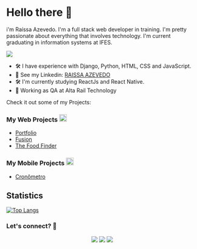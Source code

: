 
# Hello there 👋
i'm Raíssa Azevedo. 
I'm a full stack web developer in training. I'm pretty passionate about everything that involves technology. I'm current graduating in information systems at IFES.

![](http://estruyf-github.azurewebsites.net/api/VisitorHit?user=Raii-Azevedo&repo=Raii-Azevedo&countColorcountColor)

- 🛠  I have experience with Django, Python, HTML, CSS and JavaScript.
- 📝 See my Linkedin: [RAISSA AZEVEDO](https://www.linkedin.com/in/raissa-azevedo-555893120/)
- 🛠  I'm currently studying  ReactJs and React Native.
- 📝 Working as QA at Alta Rail Technology


 
<div>
 Check it out  some of my Projects:
 
 
 ### My Web Projects <a href="url"><img src="https://user-images.githubusercontent.com/53634618/123186818-5526da00-d46f-11eb-9ca1-d69a20615dc3.png" height="20" width="20" ></a>

  - <a href="http://myport-rai.herokuapp.com/" target="_blank">Portfolio</a>
  - <a href="https://fusion-rai.herokuapp.com/" target="_blank">Fusion</a>
  - <a href="https://geo-rai.herokuapp.com/" target="_blank">The Food Finder</a>


  ### My Mobile Projects <img src="https://user-images.githubusercontent.com/53634618/123186849-666fe680-d46f-11eb-8dea-be17712f3ee4.png" height="20" width="20" >

  - <a href="https://github.com/Raii-Azevedo/Cronometro/blob/master/README.md" target="_blank">Cronômetro</a>
 
 ## Statistics
  [![Top Langs](https://github-readme-stats.vercel.app/api/top-langs/?username=raii-azevedo&layout=compact&show_icons=true&theme=radical)](https://github.com/raii-azevedo/github-readme-stats)


 
  ### Let's connect? 🤝
  <div>
    <p align="center">
      <a href="https://www.linkedin.com/in/raissa-azevedo-555893120/"><img src="https://img.shields.io/badge/-LinkedIn-0077B5?style=flat&logo=Linkedin&logoColor=white"/></a>
      <a href="https://twitter.com/Raiissa_Azevedo"><img src="https://img.shields.io/badge/-Twitter-%231DA1F2?style=flat&logo=twitter&logoColor=white"/></a>
      <a href="https://www.instagram.com/raiissa.azevedo/"><img src="https://img.shields.io/badge/-Instagram-E4405F?style=flat&logo=instagram&logoColor=white"/></a>
  </p> </div></div>
</div>
